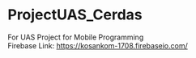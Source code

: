 # ProjectUAS_Cerdas
For UAS Project for Mobile Programming<br>
Firebase Link: https://kosankom-1708.firebaseio.com/
